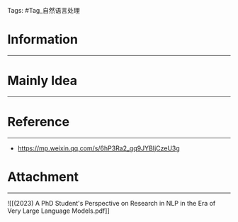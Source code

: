 Tags: #Tag_自然语言处理 
# Information
---


# Mainly Idea
---


# Reference
---
- https://mp.weixin.qq.com/s/6hP3Ra2_gq9JYBIjCzeU3g

# Attachment
---
![[(2023) A PhD Student's Perspective on Research in NLP in the Era of Very Large Language Models.pdf]]